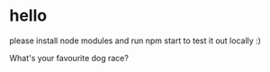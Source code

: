 # hello

please install node modules and run npm start to test it out locally :) 

What's your favourite dog race? 